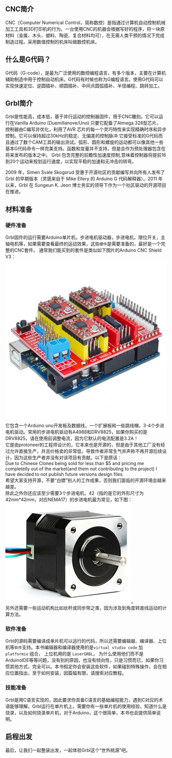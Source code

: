 ## CNC简介
CNC（Computer Numerical Control，简称数控）是指通过计算机自动控制机械加工工具和3D打印机的行为。一台使用CNC的机器会根据写好的程序，将一块原材料（金属、木头、塑料、陶瓷、复合材料均可），在无需人类干预的情况下完成制造过程。采用数值控制的机床叫做数控机床。

## 什么是G代码？
G代码（G-code），是最为广泛使用的数控编程语言，有多个版本，主要在计算机辅助制造中用于控制自动机床。G代码有时候也称为G编程语言。使用G代码可以实现快速定位、逆圆插补、顺圆插补、中间点圆弧插补、半径编程、跳转加工。

## Grbl简介
Grbl是性能高，成本低，基于并行运动的控制器固件，用于CNC雕刻。它可以运行在Vanilla Arduino (Duemillanove/Uno) 只要它配备了Atmega 328型芯片。 控制器由C编写并优化，利用了AVR 芯片的每一个灵巧特性来实现精确时序和异步控制。它可以保持超过30kHz的稳定、无偏差的控制脉冲 它接受标准的G代码而且通过了数个CAM工具的输出测试。弧形、圆形和螺旋的运动都可以像其他一些基本G代码命令一样完美支持。函数和变量并不支持，但是会作为预处理器包含在将来发布的版本之中。 Grbl 包含完整的前瞻性加速度控制,意味着控制器将提前16到20个运动来规划运行速度，以实现平稳的加速和无冲击的转弯。

2009 年，Simen Svale Skogsrud 受惠于开源社区的贡献编写并向所有人发布了 Grbl 的早期版本（灵感来自于 Mike Ellery 的 Arduino G 代码解释器）。2011 年以来，Grbl 在 Sungeun K. Jeon 博士务实的领导下作为一个社区驱动的开源项目在推进。

## 材料准备

### 硬件准备
Grbl固件的运行需要Arduino单片机，步进电机驱动器，步进电机，限位开关，主轴电机等，如果需要查看最终的运动效果，这些`硬件`是需要准备的，最好是一个完整的CNC套件。
通常我们能买到的套件是类似如下图片的Arduino CNC Shield V3：
![CNC Shield](./images/arduino-cnc-shield-v3.5.png)     
它包含一个Arduino uno开发板及数据线，一个扩展板和一些跳线帽，3-4个步进电机驱动。常用的步进电机驱动有A4988和DRV8825，如果你购买的是DRV8825，请在使用前调整电流，因为它默认的电流配置是3.2A！   
它是由protoneer的工程师设计的，它本来也是开源的，但是由于其他工厂没有经过允许直接生产，并且价格卖的非常低，导致作者非常生气并声称不再开源后续设计，因为这些生产者并没有对该项目有贡献。以下是原话：   
   Due to Chinese Clones being sold for less than $5 and pricing me completelly out of the market(and them not contributing to the project) I have decided to not publish future versions design files.   
希望大家支持开源，不要“白嫖”别人的工作成果，否则我们面临的开源环境会越来越差。  
除此之外你还应该至少需要3个步进电机，42（指的是它的外形尺寸为42mm*42mm，对应NEMA17）的步进电机最为常见，如下图：   
![步进电机](./images/nema17-stepper-motor.jpg)。  
另外还需要一些运动机构比如丝杆或同步带之类，因为涉及到角度转直线运动的计算方法。 

### 软件准备
Grbl的源码需要编译成单片机可以运行的代码，所以还需要编辑器、编译器、上位机等`软件`支持。本书编辑器和编译器使用的是`virtual studio code` 加 `platformio` 组合， 上位机用的是 `LaserGRBL`， 为什么使用他们而不是ArduinoIDE等等问题，没有别的原因，也没有倾向性，只是习惯而已，如果你习惯其他方式，完全可以。本书假定你会安装这些软件，如果碰到特殊操作，会在相应位置指出，至于如何安装，因篇幅有限，请搜索对应教程。  

### 技能准备
Grbl是用C语言实现的，因此要求你具备C语言的基础编程能力，遇到C对应的术语能够理解。Grbl运行在单片机上，需要你有一些单片机的使用经验，知道什么是烧录，以及如何烧录单片机，对于Arduino，这个很简单，本书也会提供简单说明。

## 启程出发
最后，让我们一起整装出发，一起体验Grbl这个“世外桃源”吧。
